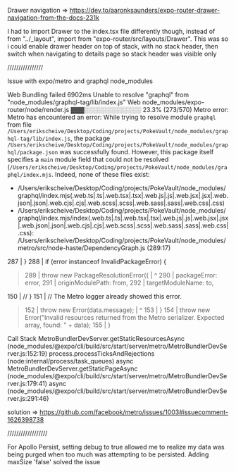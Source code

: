 Drawer navigation => https://dev.to/aaronksaunders/expo-router-drawer-navigation-from-the-docs-231k

I had to import Drawer to the index.tsx file differently though, instead of from "../_layout", import from "expo-router/src/layouts/Drawer". This was so i could enable drawer header on top of stack, with no stack header, then switch when navigating to details page so stack header was visible only

////////////////

Issue with expo/metro and graphql node_modules

Web Bundling failed 6902ms
Unable to resolve "graphql" from "node_modules/graphql-tag/lib/index.js"
Web node_modules/expo-router/node/render.js ▓▓▓░░░░░░░░░░░░░ 23.3% (273/570)
Metro error: Metro has encountered an error: While trying to resolve module `graphql` from file `/Users/erikscheive/Desktop/Coding/projects/PokeVault/node_modules/graphql-tag/lib/index.js`, the package `/Users/erikscheive/Desktop/Coding/projects/PokeVault/node_modules/graphql/package.json` was successfully found. However, this package itself specifies a `main` module field that could not be resolved (`/Users/erikscheive/Desktop/Coding/projects/PokeVault/node_modules/graphql/index.mjs`. Indeed, none of these files exist:

  * /Users/erikscheive/Desktop/Coding/projects/PokeVault/node_modules/graphql/index.mjs(.web.ts|.ts|.web.tsx|.tsx|.web.js|.js|.web.jsx|.jsx|.web.json|.json|.web.cjs|.cjs|.web.scss|.scss|.web.sass|.sass|.web.css|.css)
  * /Users/erikscheive/Desktop/Coding/projects/PokeVault/node_modules/graphql/index.mjs/index(.web.ts|.ts|.web.tsx|.tsx|.web.js|.js|.web.jsx|.jsx|.web.json|.json|.web.cjs|.cjs|.web.scss|.scss|.web.sass|.sass|.web.css|.css): /Users/erikscheive/Desktop/Coding/projects/PokeVault/node_modules/metro/src/node-haste/DependencyGraph.js (289:17)

  287 |         }
  288 |         if (error instanceof InvalidPackageError) {
> 289 |           throw new PackageResolutionError({
      |                 ^
  290 |             packageError: error,
  291 |             originModulePath: from,
  292 |             targetModuleName: to,

  150 |             // }
  151 |             // The Metro logger already showed this error.
> 152 |             throw new Error(data.message);
      |                   ^
  153 |         }
  154 |         throw new Error("Invalid resources returned from the Metro serializer. Expected array, found: " + data);
  155 |     }

Call Stack
  MetroBundlerDevServer.getStaticResourcesAsync (node_modules/@expo/cli/build/src/start/server/metro/MetroBundlerDevServer.js:152:19)
  process.processTicksAndRejections (node:internal/process/task_queues)
  async MetroBundlerDevServer.getStaticPageAsync (node_modules/@expo/cli/build/src/start/server/metro/MetroBundlerDevServer.js:179:41)
  async (node_modules/@expo/cli/build/src/start/server/metro/MetroBundlerDevServer.js:291:46)

solution => https://github.com/facebook/metro/issues/1003#issuecomment-1626398738

//////////////////

For Apollo Persist, setting debug to true allowed me to realize my data was being purged when too much was attempting to be persisted. Adding maxSize 'false' solved the issue